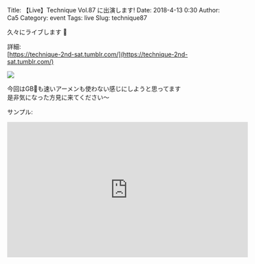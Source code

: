 Title: 【Live】Technique Vol.87 に出演します!
Date: 2018-4-13 0:30
Author: Ca5
Category: event
Tags: live
Slug: technique87

久々にライブします


詳細:  
[https://technique-2nd-sat.tumblr.com/](https://technique-2nd-sat.tumblr.com/)

![ ](https://78.media.tumblr.com/a7587d0244e1b2e630b0b71e53a0b437/tumblr_inline_p6mwtlTEqO1r204jr_1280.png)


今回はGBも速いアーメンも使わない感じにしようと思ってます  
是非気になった方見に来てください〜

サンプル:  
<iframe width="560" height="315" src="https://www.youtube.com/embed/UtPN74eElZM" frameborder="0" allow="autoplay; encrypted-media" allowfullscreen></iframe>
